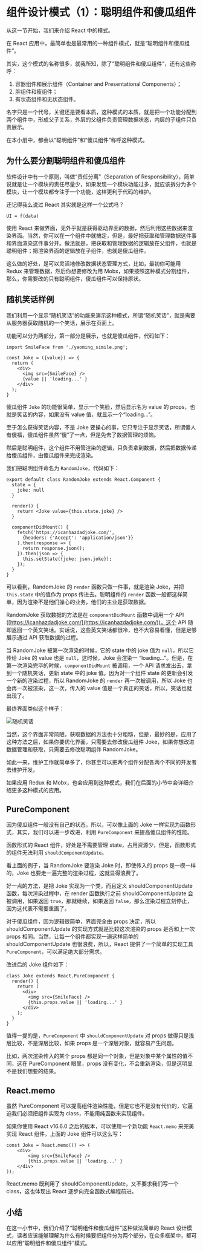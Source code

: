 # 组件设计模式（1）：聪明组件和傻瓜组件

从这一节开始，我们来介绍 React 中的模式。

在 React 应用中，最简单也是最常用的一种组件模式，就是“聪明组件和傻瓜组件”。

其实，这个模式的名称很多，就我所知，除了“聪明组件和傻瓜组件”，还有这些称呼：

1.  容器组件和展示组件（Container and Presentational Components）；
2.  胖组件和瘦组件；
3.  有状态组件和无状态组件。

名字只是一个代号，关键还是要看本质，这种模式的本质，就是把一个功能分配到两个组件中，形成父子关系，外层的父组件负责管理数据状态，内层的子组件只负责展示。

在本小册中，都会以“聪明组件”和“傻瓜组件”称呼这种模式。

## 为什么要分割聪明组件和傻瓜组件

软件设计中有一个原则，叫做“责任分离”（Separation of Responsibility），简单说就是让一个模块的责任尽量少，如果发现一个模块功能过多，就应该拆分为多个模块，让一个模块都专注于一个功能，这样更利于代码的维护。

还记得我么说过 React 其实就是这样一个公式吗？

```
UI = f(data)

```

使用 React 来做界面，无外乎就是获得驱动界面的数据，然后利用这些数据来渲染界面。当然，你可以在一个组件中就搞定，但是，最好把获取和管理数据这件事和界面渲染这件事分开。做法就是，把获取和管理数据的逻辑放在父组件，也就是聪明组件；把渲染界面的逻辑放在子组件，也就是傻瓜组件。

这么做的好处，是可以灵活地修改数据状态管理方式，比如，最初你可能用 Redux 来管理数据，然后你想要修改为用 Mobx，如果按照这种模式分割组件，那么，你需要改的只有聪明组件，傻瓜组件可以保持原状。

## 随机笑话样例

我们利用一个显示“随机笑话”的功能来演示这种模式，所谓“随机笑话”，就是需要从服务器获取随机的一个笑话，展示在页面上。

功能可以分为两部分，第一部分是展示，也就是傻瓜组件，代码如下：

```
import SmileFace from './yaoming_simile.png';

const Joke = ({value}) => {
  return (
    <div>
      <img src={SmileFace} />
      {value || 'loading...' }
    </div>
  );
}

```

傻瓜组件 `Joke` 的功能很简单，显示一个笑脸，然后显示名为 value 的 props，也就是笑话的内容，如果没有 value 值，就显示一个“loading...”。

至于怎么获得笑话内容，不是 Joke 要操心的事，它只专注于显示笑话，所谓傻人有傻福，傻瓜组件虽然“傻”了一点，但是免去了数据管理的烦恼。

然后是聪明组件，这个组件不用管渲染的逻辑，只负责拿到数据，然后把数据传递给傻瓜组件，由傻瓜组件来完成渲染。

我们把聪明组件命名为 `RandomJoke`，代码如下：

```
export default class RandomJoke extends React.Component {
  state = {
    joke: null
  }

  render() {
    return <Joke value={this.state.joke} />
  }

  componentDidMount() {
    fetch('https://icanhazdadjoke.com/',
      {headers: {'Accept': 'application/json'}}
    ).then(response => {
      return response.json();
    }).then(json => {
      this.setState({joke: json.joke});
    });
  }
}

```

可以看到，RandomJoke 的 `render` 函数只做一件事，就是渲染 Joke，并把 `this.state` 中的值作为 props 传进去。聪明组件的 `render` 函数一般都这样简单，因为渲染不是他们操心的业务，他们的主业是获取数据。

RandomJoke 获取数据的方法是在 `componentDidMount` 函数中调用一个 API ([https://icanhazdadjoke.com/](https://icanhazdadjoke.com/))，这个 API 随即返回一个英文笑话。实话说，这些英文笑话都很冷，也不大容易看懂，但是足够展示通过 API 获取数据的过程。

当 RandomJoke 被第一次渲染的时候，它的 state 中的 joke 值为 `null`，所以它传给 Joke 的 value 也是 `null`，这时候，Joke 会渲染一 “loading...”。但是，在第一次渲染完毕的时候，`componentDidMount` 被调用，一个 API 请求发出去，拿到一个随机笑话，更新 state 中的 joke 值。因为对一个组件 state 的更新会引发一个新的渲染过程，所以 RandomJoke 的 `render` 再一次被调用，所以 Joke 也会再一次被渲染，这一次，传入的 value 值是一个真正的笑话，所以，笑话也就出现了。

最终界面类似这个样子：

![随机笑话](https://user-gold-cdn.xitu.io/2018/9/21/165faa4ca32aadd5?w=1198&h=390&f=png&s=105541)

当然，这个界面非常简陋，获取数据的方法也十分粗糙，但是，最妙的是，应用了这种方法之后，如果你要优化界面，只需要去修改傻瓜组件 Joke，如果你想改进数据管理和获取，只需要去修改聪明组件 RandomJoke。

如此一来，维护工作就简单多了，你甚至可以把两个组件分配各两个不同的开发者去维护开发。

如果应用 Redux 和 Mobx，也会应用到这种模式，我们在后面的小节中会详细介绍更多这种模式的应用。

## PureComponent

因为傻瓜组件一般没有自己的状态，所以，可以像上面的 Joke 一样实现为函数形式，其实，我们可以进一步改进，利用 `PureComponent` 来提高傻瓜组件的性能。

函数形式的 React 组件，好处是不需要管理 state，占用资源少，但是，函数形式的组件无法利用 `shouldComponentUpdate`。

看上面的例子，当 RandomJoke 要渲染 Joke 时，即使传入的 props 是一模一样的，Joke 也要走一遍完整的渲染过程，这就显得浪费了。

好一点的方法，是把 Joke 实现为一个类，而且定义 shouldComponentUpdate 函数，每次渲染过程中，在 render 函数执行之前 shouldComponentUpdate 会被调用，如果返回 `true`，那就继续，如果返回 `false`，那么渲染过程立刻停止，因为这代表不需要重画了。

对于傻瓜组件，因为逻辑很简单，界面完全由 props 决定，所以 shouldComponentUpdate 的实现方式就是比较这次渲染的 props 是否和上一次 props 相同。当然，让每一个组件都实现一遍这样简单的 shouldComponentUpdate 也很浪费，所以，React 提供了一个简单的实现工具 `PureComponent`，可以满足绝大部分需求。

改进后的 Joke 组件如下：

```
class Joke extends React.PureComponent {
  render() {
    return (
      <div>
        <img src={SmileFace} />
        {this.props.value || 'loading...' }
      </div>
    );
  }
}

```

值得一提的是，`PureComponent` 中 `shouldComponentUpdate` 对 props 做得只是浅层比较，不是深层比较，如果 props 是一个深层对象，就容易产生问题。

比如，两次渲染传入的某个 props 都是同一个对象，但是对象中某个属性的值不同，这在 PureComponent 眼里，props 没有变化，不会重新渲染，但是这明显不是我们想要的结果。

## React.memo

虽然 PureComponent 可以提高组件渲染性能，但是它也不是没有代价的，它逼迫我们必须把组件实现为 class，不能用纯函数来实现组件。

如果你使用 React v16.6.0 之后的版本，可以使用一个新功能 `React.memo` 来完美实现 React 组件，上面的 Joke 组件可以这么写：

```
const Joke = React.memo(() => (
    <div>
        <img src={SmileFace} />
        {this.props.value || 'loading...' }
    </div>
));

```

React.memo 既利用了 shouldComponentUpdate，又不要求我们写一个 class，这也体现出 React 逐步向完全函数式编程前进。

## 小结

在这一小节中，我们介绍了“聪明组件和傻瓜组件”这种做法简单的 React 设计模式，读者应该能够理解为什么有时候要把组件分为两个部分，在众多框架中，都可以应用“聪明组件和傻瓜组件”模式。